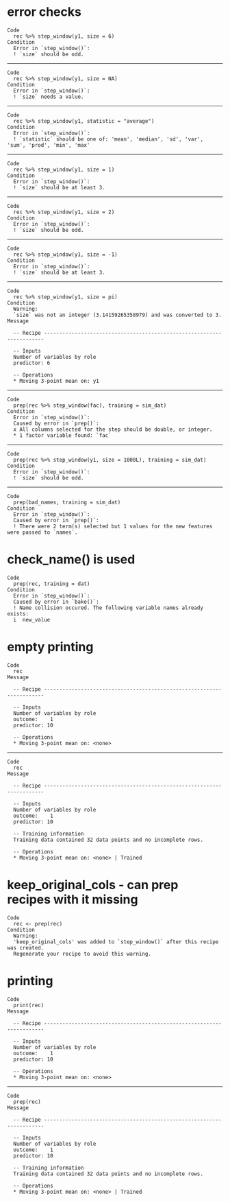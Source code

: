 # error checks

    Code
      rec %>% step_window(y1, size = 6)
    Condition
      Error in `step_window()`:
      ! `size` should be odd.

---

    Code
      rec %>% step_window(y1, size = NA)
    Condition
      Error in `step_window()`:
      ! `size` needs a value.

---

    Code
      rec %>% step_window(y1, statistic = "average")
    Condition
      Error in `step_window()`:
      ! `statistic` should be one of: 'mean', 'median', 'sd', 'var', 'sum', 'prod', 'min', 'max'

---

    Code
      rec %>% step_window(y1, size = 1)
    Condition
      Error in `step_window()`:
      ! `size` should be at least 3.

---

    Code
      rec %>% step_window(y1, size = 2)
    Condition
      Error in `step_window()`:
      ! `size` should be odd.

---

    Code
      rec %>% step_window(y1, size = -1)
    Condition
      Error in `step_window()`:
      ! `size` should be at least 3.

---

    Code
      rec %>% step_window(y1, size = pi)
    Condition
      Warning:
      `size` was not an integer (3.14159265358979) and was converted to 3.
    Message
      
      -- Recipe ----------------------------------------------------------------------
      
      -- Inputs 
      Number of variables by role
      predictor: 6
      
      -- Operations 
      * Moving 3-point mean on: y1

---

    Code
      prep(rec %>% step_window(fac), training = sim_dat)
    Condition
      Error in `step_window()`:
      Caused by error in `prep()`:
      x All columns selected for the step should be double, or integer.
      * 1 factor variable found: `fac`

---

    Code
      prep(rec %>% step_window(y1, size = 1000L), training = sim_dat)
    Condition
      Error in `step_window()`:
      ! `size` should be odd.

---

    Code
      prep(bad_names, training = sim_dat)
    Condition
      Error in `step_window()`:
      Caused by error in `prep()`:
      ! There were 2 term(s) selected but 1 values for the new features were passed to `names`.

# check_name() is used

    Code
      prep(rec, training = dat)
    Condition
      Error in `step_window()`:
      Caused by error in `bake()`:
      ! Name collision occured. The following variable names already exists:
      i  new_value

# empty printing

    Code
      rec
    Message
      
      -- Recipe ----------------------------------------------------------------------
      
      -- Inputs 
      Number of variables by role
      outcome:    1
      predictor: 10
      
      -- Operations 
      * Moving 3-point mean on: <none>

---

    Code
      rec
    Message
      
      -- Recipe ----------------------------------------------------------------------
      
      -- Inputs 
      Number of variables by role
      outcome:    1
      predictor: 10
      
      -- Training information 
      Training data contained 32 data points and no incomplete rows.
      
      -- Operations 
      * Moving 3-point mean on: <none> | Trained

# keep_original_cols - can prep recipes with it missing

    Code
      rec <- prep(rec)
    Condition
      Warning:
      'keep_original_cols' was added to `step_window()` after this recipe was created.
      Regenerate your recipe to avoid this warning.

# printing

    Code
      print(rec)
    Message
      
      -- Recipe ----------------------------------------------------------------------
      
      -- Inputs 
      Number of variables by role
      outcome:    1
      predictor: 10
      
      -- Operations 
      * Moving 3-point mean on: <none>

---

    Code
      prep(rec)
    Message
      
      -- Recipe ----------------------------------------------------------------------
      
      -- Inputs 
      Number of variables by role
      outcome:    1
      predictor: 10
      
      -- Training information 
      Training data contained 32 data points and no incomplete rows.
      
      -- Operations 
      * Moving 3-point mean on: <none> | Trained

